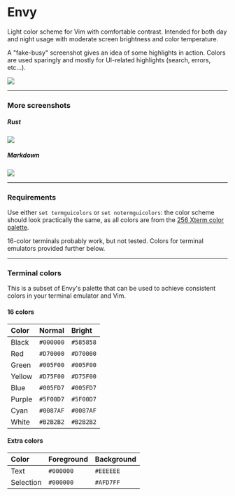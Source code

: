 # Envy

Light color scheme for Vim with comfortable contrast.
Intended for both day and night usage with moderate screen brightness and color temperature.

A "fake-busy" screenshot gives an idea of some highlights in action.
Colors are used sparingly and mostly for UI-related highlights (search, errors, etc...).

![](screenshots/envy.png)

---

### More screenshots

##### Rust

![](screenshots/rust.png)

##### Markdown

![](screenshots/markdown.png)

---

### Requirements

Use either `set termguicolors` or `set notermguicolors`: the color scheme should look practically the same, as all colors are from the [256 Xterm color palette](https://jonasjacek.github.io/colors/).

16-color terminals probably work, but not tested. Colors for terminal emulators provided further below.

---

### Terminal colors

This is a subset of Envy's palette that can be used to achieve consistent colors in your terminal emulator and Vim.

#### 16 colors

| Color  | Normal    | Bright    |
| :----- | :-------- | :-------- |
| Black  | `#000000` | `#585858` |
| Red    | `#D70000` | `#D70000` |
| Green  | `#005F00` | `#005F00` |
| Yellow | `#D75F00` | `#D75F00` |
| Blue   | `#005FD7` | `#005FD7` |
| Purple | `#5F00D7` | `#5F00D7` |
| Cyan   | `#0087AF` | `#0087AF` |
| White  | `#B2B2B2` | `#B2B2B2` |

#### Extra colors

| Color     | Foreground | Background |
| :-------- | :--------- | :--------- |
| Text      | `#000000`  | `#EEEEEE`  |
| Selection | `#000000`  | `#AFD7FF`  |
